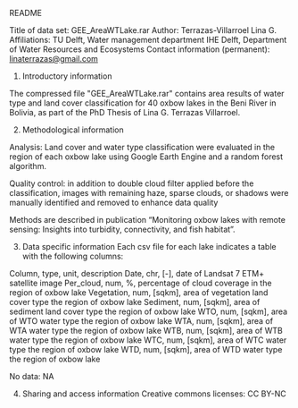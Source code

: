 README

Title of data set: GEE_AreaWTLake.rar
Author: Terrazas-Villarroel Lina G.
Affiliations: 
TU Delft, Water management department
IHE Delft, Department of Water Resources and Ecosystems
Contact information (permanent): linaterrazas@gmail.com

1.	Introductory information

The compressed file "GEE_AreaWTLake.rar" contains area results of water type and land cover classification for 40 oxbow lakes in the Beni River in Bolivia, as part of the PhD Thesis of Lina G. Terrazas Villarroel.

2.	Methodological information

Analysis: Land cover and water type classification were evaluated in the region of each oxbow lake using Google Earth Engine and a random forest algorithm.

Quality control: in addition to double cloud filter applied before the classification, images with remaining haze, sparse clouds, or shadows were manually identified and removed to enhance data quality

Methods are described in publication “Monitoring oxbow lakes with remote sensing: Insights into turbidity, connectivity, and fish habitat”.

3.	Data specific information
Each csv file for each lake indicates a table with the following columns: 

Column, type, unit, description
Date, chr, [-], date of Landsat 7 ETM+ satellite image
Per_cloud, num, %, percentage of cloud coverage in the region of oxbow lake 
Vegetation, num, [sqkm], area of vegetation land cover type the region of oxbow lake 
Sediment, num, [sqkm], area of sediment land cover type the region of oxbow lake
WTO, num, [sqkm], area of WTO water type the region of oxbow lake 
WTA, num, [sqkm], area of WTA water type the region of oxbow lake
WTB, num, [sqkm], area of WTB water type the region of oxbow lake
WTC, num, [sqkm], area of WTC water type the region of oxbow lake
WTD, num, [sqkm], area of WTD water type the region of oxbow lake

No data: NA 

4.	Sharing and access information
Creative commons licenses: CC BY-NC

